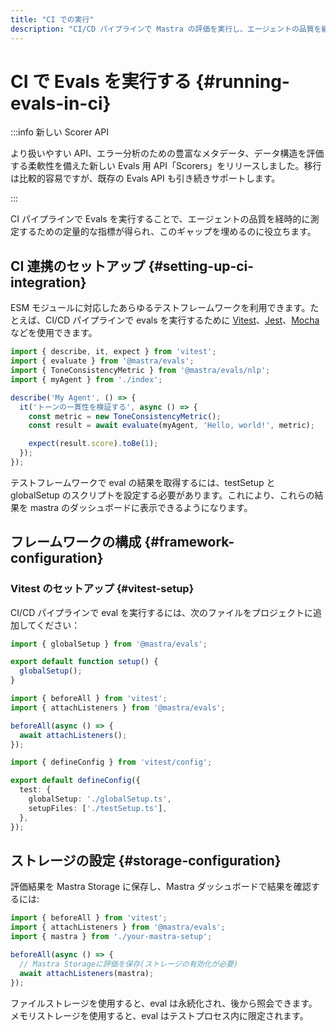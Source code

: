 ```yaml
---
title: "CI での実行"
description: "CI/CD パイプラインで Mastra の評価を実行し、エージェントの品質を継続的に監視する方法を学びます。"
---
```


# CI で Evals を実行する \{#running-evals-in-ci\}

:::info 新しい Scorer API

より扱いやすい API、エラー分析のための豊富なメタデータ、データ構造を評価する柔軟性を備えた新しい Evals 用 API「Scorers」をリリースしました。移行は比較的容易ですが、既存の Evals API も引き続きサポートします。

:::

CI パイプラインで Evals を実行することで、エージェントの品質を経時的に測定するための定量的な指標が得られ、このギャップを埋めるのに役立ちます。

## CI 連携のセットアップ \{#setting-up-ci-integration\}

ESM モジュールに対応したあらゆるテストフレームワークを利用できます。たとえば、CI/CD パイプラインで evals を実行するために [Vitest](https://vitest.dev/)、[Jest](https://jestjs.io/)、[Mocha](https://mochajs.org/) などを使用できます。

```typescript copy showLineNumbers filename="src/mastra/agents/index.test.ts"
import { describe, it, expect } from 'vitest';
import { evaluate } from '@mastra/evals';
import { ToneConsistencyMetric } from '@mastra/evals/nlp';
import { myAgent } from './index';

describe('My Agent', () => {
  it('トーンの一貫性を検証する', async () => {
    const metric = new ToneConsistencyMetric();
    const result = await evaluate(myAgent, 'Hello, world!', metric);

    expect(result.score).toBe(1);
  });
});
```

テストフレームワークで eval の結果を取得するには、testSetup と globalSetup のスクリプトを設定する必要があります。これにより、これらの結果を mastra のダッシュボードに表示できるようになります。

## フレームワークの構成 \{#framework-configuration\}

### Vitest のセットアップ \{#vitest-setup\}

CI/CD パイプラインで eval を実行するには、次のファイルをプロジェクトに追加してください：

```typescript copy showLineNumbers filename="globalSetup.ts"
import { globalSetup } from '@mastra/evals';

export default function setup() {
  globalSetup();
}
```

```typescript copy showLineNumbers filename="testSetup.ts"
import { beforeAll } from 'vitest';
import { attachListeners } from '@mastra/evals';

beforeAll(async () => {
  await attachListeners();
});
```

```typescript copy showLineNumbers filename="vitest.config.ts"
import { defineConfig } from 'vitest/config';

export default defineConfig({
  test: {
    globalSetup: './globalSetup.ts',
    setupFiles: ['./testSetup.ts'],
  },
});
```

## ストレージの設定 \{#storage-configuration\}

評価結果を Mastra Storage に保存し、Mastra ダッシュボードで結果を確認するには:

```typescript copy showLineNumbers filename="testSetup.ts"
import { beforeAll } from 'vitest';
import { attachListeners } from '@mastra/evals';
import { mastra } from './your-mastra-setup';

beforeAll(async () => {
  // Mastra Storageに評価を保存(ストレージの有効化が必要)
  await attachListeners(mastra);
});
```

ファイルストレージを使用すると、eval は永続化され、後から照会できます。メモリストレージを使用すると、eval はテストプロセス内に限定されます。
